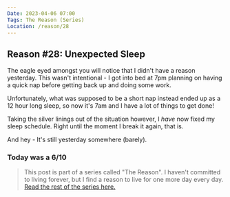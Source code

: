 ```yaml
---
Date: 2023-04-06 07:00
Tags: The Reason (Series)
Location: /reason/28
---
```


## Reason #28: Unexpected Sleep
The eagle eyed amongst you will notice that I didn't have a reason yesterday. This wasn't intentional - I got into bed at 7pm planning on having a quick nap before getting back up and doing some work.

Unfortunately, what was supposed to be a short nap instead ended up as a 12 hour long sleep, so now it's 7am and I have a lot of things to get done!

Taking the silver linings out of the situation however, I *have* now fixed my sleep schedule. Right until the moment I break it again, that is.

And hey - It's still yesterday somewhere (barely).

### Today was a 6/10

>This post is part of a series called "The Reason". I haven't committed to living forever, but I find a reason to live for one more day every day. [Read the rest of the series here.](/reason/)